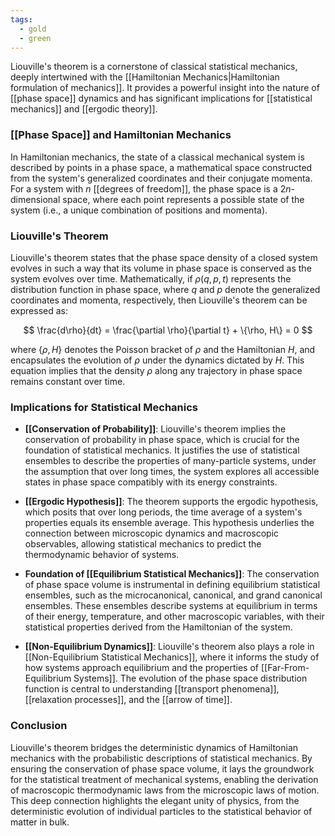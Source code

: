 ```yaml
---
tags:
  - gold
  - green
---
```


Liouville's theorem is a cornerstone of classical statistical mechanics, deeply intertwined with the [[Hamiltonian Mechanics|Hamiltonian formulation of mechanics]]. It provides a powerful insight into the nature of [[phase space]] dynamics and has significant implications for [[statistical mechanics]] and [[ergodic theory]].

### [[Phase Space]] and Hamiltonian Mechanics

In Hamiltonian mechanics, the state of a classical mechanical system is described by points in a phase space, a mathematical space constructed from the system's generalized coordinates and their conjugate momenta. For a system with $n$ [[degrees of freedom]], the phase space is a $2n$-dimensional space, where each point represents a possible state of the system (i.e., a unique combination of positions and momenta).

### Liouville's Theorem

Liouville's theorem states that the phase space density of a closed system evolves in such a way that its volume in phase space is conserved as the system evolves over time. Mathematically, if $\rho(q,p,t)$ represents the distribution function in phase space, where $q$ and $p$ denote the generalized coordinates and momenta, respectively, then Liouville's theorem can be expressed as:

$$
\frac{d\rho}{dt} = \frac{\partial \rho}{\partial t} + \{\rho, H\} = 0
$$

where $\{\rho, H\}$ denotes the Poisson bracket of $\rho$ and the Hamiltonian $H$, and encapsulates the evolution of $\rho$ under the dynamics dictated by $H$. This equation implies that the density $\rho$ along any trajectory in phase space remains constant over time.

### Implications for Statistical Mechanics

- **[[Conservation of Probability]]**: Liouville's theorem implies the conservation of probability in phase space, which is crucial for the foundation of statistical mechanics. It justifies the use of statistical ensembles to describe the properties of many-particle systems, under the assumption that over long times, the system explores all accessible states in phase space compatibly with its energy constraints.

- **[[Ergodic Hypothesis]]**: The theorem supports the ergodic hypothesis, which posits that over long periods, the time average of a system's properties equals its ensemble average. This hypothesis underlies the connection between microscopic dynamics and macroscopic observables, allowing statistical mechanics to predict the thermodynamic behavior of systems.

- **Foundation of [[Equilibrium Statistical Mechanics]]**: The conservation of phase space volume is instrumental in defining equilibrium statistical ensembles, such as the microcanonical, canonical, and grand canonical ensembles. These ensembles describe systems at equilibrium in terms of their energy, temperature, and other macroscopic variables, with their statistical properties derived from the Hamiltonian of the system.

- **[[Non-Equilibrium Dynamics]]**: Liouville's theorem also plays a role in [[Non-Equilibrium Statistical Mechanics]], where it informs the study of how systems approach equilibrium and the properties of [[Far-From-Equilibrium Systems]]. The evolution of the phase space distribution function is central to understanding [[transport phenomena]], [[relaxation processes]], and the [[arrow of time]].

### Conclusion

Liouville's theorem bridges the deterministic dynamics of Hamiltonian mechanics with the probabilistic descriptions of statistical mechanics. By ensuring the conservation of phase space volume, it lays the groundwork for the statistical treatment of mechanical systems, enabling the derivation of macroscopic thermodynamic laws from the microscopic laws of motion. This deep connection highlights the elegant unity of physics, from the deterministic evolution of individual particles to the statistical behavior of matter in bulk.